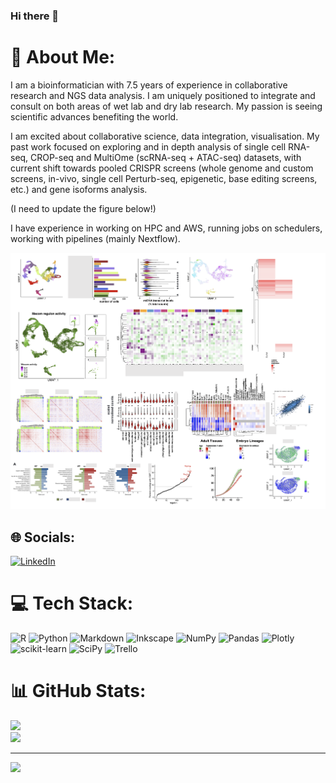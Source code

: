 ### Hi there 👋

# 💫 About Me:

I am a bioinformatician with 7.5 years of experience in collaborative research and NGS data analysis. I am uniquely positioned to integrate and consult on both areas of wet lab and dry lab research. My passion is seeing scientific advances benefiting the world.

I am excited about collaborative science, data integration, visualisation. My past work focused on exploring and in depth analysis of single cell RNA-seq, CROP-seq and MultiOme (scRNA-seq + ATAC-seq) datasets, with current shift towards pooled CRISPR screens (whole genome and custom screens, in-vivo, single cell Perturb-seq, epigenetic, base editing screens, etc.) and gene isoforms analysis.

(I need to update the figure below!)

I have experience in working on HPC and AWS, running jobs on schedulers, working with pipelines (mainly Nextflow).


<IMG SRC="Example_figure.png" width=1100px><br>


## 🌐 Socials:
[![LinkedIn](https://img.shields.io/badge/LinkedIn-%230077B5.svg?logo=linkedin&logoColor=white)](https://www.linkedin.com/in/malwina-prater-b4a08565/) 

# 💻 Tech Stack:
![R](https://img.shields.io/badge/r-%23276DC3.svg?style=for-the-badge&logo=r&logoColor=white) ![Python](https://img.shields.io/badge/python-3670A0?style=for-the-badge&logo=python&logoColor=ffdd54) ![Markdown](https://img.shields.io/badge/markdown-%23000000.svg?style=for-the-badge&logo=markdown&logoColor=white) ![Inkscape](https://img.shields.io/badge/Inkscape-e0e0e0?style=for-the-badge&logo=inkscape&logoColor=080A13) ![NumPy](https://img.shields.io/badge/numpy-%23013243.svg?style=for-the-badge&logo=numpy&logoColor=white) ![Pandas](https://img.shields.io/badge/pandas-%23150458.svg?style=for-the-badge&logo=pandas&logoColor=white) ![Plotly](https://img.shields.io/badge/Plotly-%233F4F75.svg?style=for-the-badge&logo=plotly&logoColor=white) ![scikit-learn](https://img.shields.io/badge/scikit--learn-%23F7931E.svg?style=for-the-badge&logo=scikit-learn&logoColor=white) ![SciPy](https://img.shields.io/badge/SciPy-%230C55A5.svg?style=for-the-badge&logo=scipy&logoColor=%white) ![Trello](https://img.shields.io/badge/Trello-%23026AA7.svg?style=for-the-badge&logo=Trello&logoColor=white)

# 📊 GitHub Stats:
![](https://github-readme-stats.vercel.app/api?username=nmalwinka&theme=dark&hide_border=false&include_all_commits=true&count_private=true)<br/>
![](https://github-readme-streak-stats.herokuapp.com/?user=nmalwinka&theme=dark&hide_border=false)<br/>


---
[![](https://visitcount.itsvg.in/api?id=nmalwinka&icon=0&color=0)](https://visitcount.itsvg.in)
